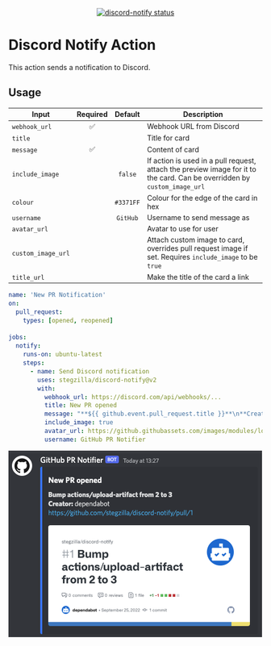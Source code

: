 <p align="center">
  <a href="https://github.com/stegzilla/discord-notify/actions"><img alt="discord-notify status" src="https://github.com/stegzilla/discord-notify/workflows/build-test/badge.svg"></a>
</p>

# Discord Notify Action

This action sends a notification to Discord.

## Usage

| Input              |      Required      |  Default  | Description                                                                                                               |
| ------------------ | :----------------: | :-------: | ------------------------------------------------------------------------------------------------------------------------- |
| `webhook_url`      | :white_check_mark: |           | Webhook URL from Discord                                                                                                  |
| `title`            |                    |           | Title for card                                                                                                            |
| `message`          | :white_check_mark: |           | Content of card                                                                                                           |
| `include_image`    |                    |  `false`  | If action is used in a pull request, attach the preview image for it to the card. Can be overridden by `custom_image_url` |
| `colour`           |                    | `#3371FF` | Colour for the edge of the card in hex                                                                                    |
| `username`         |                    | `GitHub`  | Username to send message as                                                                                               |
| `avatar_url`       |                    |           | Avatar to use for user                                                                                                    |
| `custom_image_url` |                    |           | Attach custom image to card, overrides pull request image if set. Requires `include_image` to be `true`                   |
| `title_url`        |                    |           | Make the title of the card a link                                                                                         |

```yaml
name: 'New PR Notification'
on:
  pull_request: 
    types: [opened, reopened]

jobs:
  notify:
    runs-on: ubuntu-latest
    steps:
      - name: Send Discord notification
        uses: stegzilla/discord-notify@v2
        with:
          webhook_url: https://discord.com/api/webhooks/...
          title: New PR opened
          message: "**${{ github.event.pull_request.title }}**\n**Creator:** ${{ github.event.pull_request.user.login }}\n${{ github.event.pull_request.html_url }}"
          include_image: true
          avatar_url: https://github.githubassets.com/images/modules/logos_page/GitHub-Mark.png
          username: GitHub PR Notifier
```

![Screenshot](images/screenshot.png)
